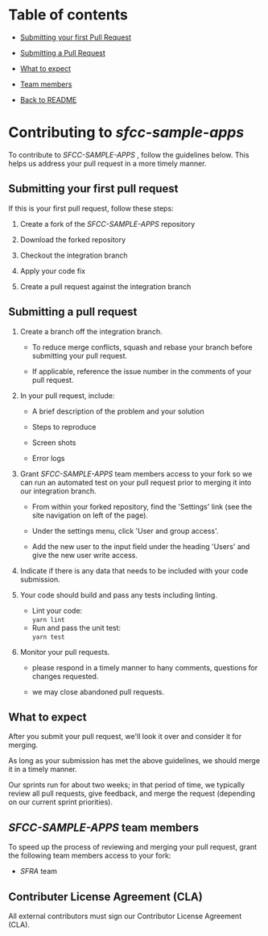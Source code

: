 # Table of contents

- [Submitting your first Pull Request ](#submitting-your-first-Pull-request)

- [Submitting a Pull Request ](#submitting-a-Pull-request)

- [What to expect](#what-to-expect)

- [Team members](#_SFCC-SAMPLE-APPS_-team-members)

- [Back to README](./README.md)

# Contributing to _sfcc-sample-apps_

To contribute to _SFCC-SAMPLE-APPS_ , follow the guidelines below. This helps us address your pull request in a more timely manner. 

## Submitting your first pull request
If this is your first pull request, follow these steps:

  1. Create a fork of the _SFCC-SAMPLE-APPS_ repository 

  2. Download the forked repository

  3. Checkout the integration branch

  4. Apply your code fix

  5. Create a pull request against the integration branch

## Submitting a pull request
  1. Create a branch off the integration branch.

       * To reduce merge conflicts, squash and rebase your branch before submitting your pull request.
   
       * If applicable, reference the issue number in the comments of your pull request.
   
  2. In your pull request, include:

       * A brief description of the problem and your solution
       
       * Steps to reproduce
   
       * Screen shots
   
       * Error logs
   
  3. Grant _SFCC-SAMPLE-APPS_ team members access to your fork so we can run an automated test on your pull request prior to merging it into our integration branch.

       * From within your forked repository, find the 'Settings' link (see the site navigation on left of the page).
   
       * Under the settings menu, click 'User and group access'.
   
       * Add the new user to the input field under the heading 'Users' and give the new user write access.
   
  4. Indicate if there is any data that needs to be included with your code submission. 

  5. Your code should build and pass any tests including linting.

       * Lint your code:  
         `yarn lint` 	 
       * Run and pass the unit test:  
         `yarn test`
  6. Monitor your pull requests.
       
       * please respond in a timely manner to hany comments, questions for changes requested.
       
       * we may close abandoned pull requests.

## What to expect

After you submit your pull request, we'll look it over and consider it for merging.

As long as your submission has met the above guidelines, we should merge it in a timely manner.

Our sprints run for about two weeks; in that period of time, we typically review all pull requests, give feedback, and merge the request (depending on our current sprint priorities).

## _SFCC-SAMPLE-APPS_ team members 

To speed up the process of reviewing and merging your pull request, grant the following team members access to your fork:

  * _SFRA_ team 
  
 
## Contributer License Agreement (CLA)

All external contributors must sign our Contributor License Agreement (CLA).  
